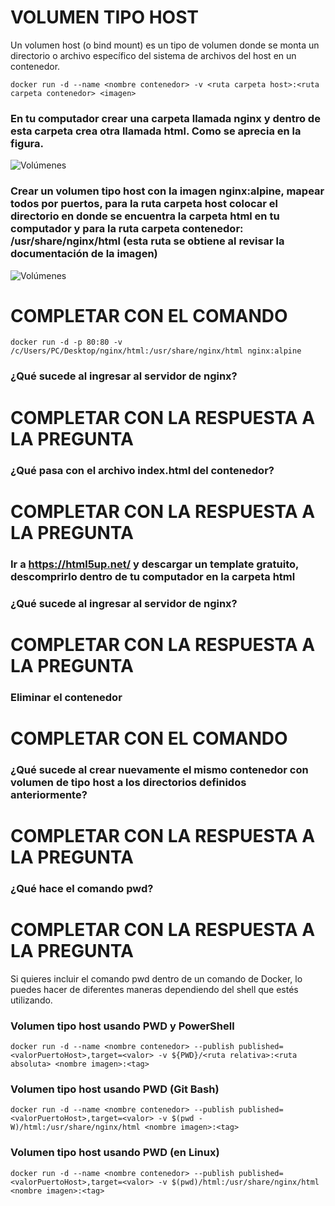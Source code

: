# VOLUMEN TIPO HOST
Un volumen host (o bind mount) es un tipo de volumen donde se monta un directorio o archivo específico del sistema de archivos del host en un contenedor.

```
docker run -d --name <nombre contenedor> -v <ruta carpeta host>:<ruta carpeta contenedor> <imagen> 
```
### En tu computador crear una carpeta llamada nginx y dentro de esta carpeta crea otra llamada html. Como se aprecia en la figura.
![Volúmenes](img/directorio.PNG)

### Crear un volumen tipo host con la imagen nginx:alpine, mapear todos por puertos, para la ruta carpeta host colocar el directorio en donde se encuentra la carpeta html en tu computador y para la ruta carpeta contenedor: /usr/share/nginx/html (esta ruta se obtiene al revisar la documentación de la imagen)
![Volúmenes](img/volumen-host.PNG)
# COMPLETAR CON EL COMANDO
``docker run -d -p 80:80 -v /c/Users/PC/Desktop/nginx/html:/usr/share/nginx/html nginx:alpine ``

### ¿Qué sucede al ingresar al servidor de nginx?
# COMPLETAR CON LA RESPUESTA A LA PREGUNTA

### ¿Qué pasa con el archivo index.html del contenedor?
# COMPLETAR CON LA RESPUESTA A LA PREGUNTA

### Ir a https://html5up.net/ y descargar un template gratuito, descomprirlo dentro de tu computador en la carpeta html
### ¿Qué sucede al ingresar al servidor de nginx?
# COMPLETAR CON LA RESPUESTA A LA PREGUNTA

### Eliminar el contenedor
# COMPLETAR CON EL COMANDO

### ¿Qué sucede al crear nuevamente el mismo contenedor con volumen de tipo host a los directorios definidos anteriormente?
# COMPLETAR CON LA RESPUESTA A LA PREGUNTA

### ¿Qué hace el comando pwd?
# COMPLETAR CON LA RESPUESTA A LA PREGUNTA
Si quieres incluir el comando pwd dentro de un comando de Docker, lo puedes hacer de diferentes maneras dependiendo del shell que estés utilizando.


### Volumen tipo host usando PWD y PowerShell
```
docker run -d --name <nombre contenedor> --publish published=<valorPuertoHost>,target=<valor> -v ${PWD}/<ruta relativa>:<ruta absoluta> <nombre imagen>:<tag> 
```

### Volumen tipo host usando PWD (Git Bash)

```
docker run -d --name <nombre contenedor> --publish published=<valorPuertoHost>,target=<valor> -v $(pwd -W)/html:/usr/share/nginx/html <nombre imagen>:<tag> 
```

### Volumen tipo host usando PWD (en Linux)

```
docker run -d --name <nombre contenedor> --publish published=<valorPuertoHost>,target=<valor> -v $(pwd)/html:/usr/share/nginx/html <nombre imagen>:<tag> 
```

